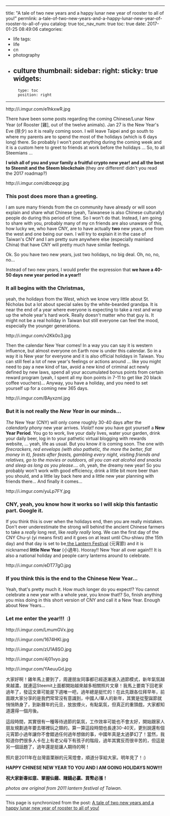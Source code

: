 
---
title: "A tale of two new years and a happy lunar new year of rooster to all of you!"
permlink: a-tale-of-two-new-years-and-a-happy-lunar-new-year-of-rooster-to-all-of-you
catalog: true
toc_nav_num: true
toc: true
date: 2017-01-25 08:49:06
categories:
- life
tags:
- life
- cn
- photography
- culture
thumbnail: 
sidebar:
    right:
        sticky: true
widgets:
    -
        type: toc
        position: right
---


<html>
<p>http://i.imgur.com/e1hkxwR.jpg</p>
<p>There have been some posts regarding the coming Chinese/Lunar New Year (of Rooster [雞], out of the twelve animals). Jan 27 is the New Year's Eve (除夕) so it is really coming soon. I will leave Taipei and go south to where my parents are to spend the most of the holidays (which is 6 days long) there. So probably I won't post anything during the coming week and it is a custom here to greet to friends at work before the holidays ... So, to all Steemians ...&nbsp;</p>
<p><strong>I wish all of you and your family a fruitful crypto new year! and all the best to Steemit and the Steem blockchain</strong> (they <em>are</em> different! didn't you read the 2017 roadmap?)</p>
<p>http://i.imgur.com/dbzeqqr.jpg</p>
<h3>This post does more than a greeting.&nbsp;</h3>
<p>I am sure many friends from the cn community have already or will soon explain and share what Chinese (yeah, Taiwanese is also Chinese culturally) people do during this period of time. So I won't do that. Instead, I am going to share with you, probably many of my cn friends are also unaware of this, how lucky we, who have CNY, are to have actually <strong>two </strong>new years, one from the west and one being our own. I will try to explain it in the case of Taiwan's CNY and I am pretty sure anywhere else (especially mainland China) that have CNY will pretty much have similar feelings.</p>
<p>Ok. So you have two new years, just two holidays, no big deal. Oh, no, no, no...</p>
<p>Instead of two new years, I would prefer the expression that <strong>we have a 40-50 days new year period in a year!!</strong></p>
<h3>It all begins with the Christmas,&nbsp;</h3>
<p>yeah, the holidays from the West, which we know very little about St. Nicholas but a lot about special sales by the white-bearded grandpa. It is near the end of a year where everyone is expecting to take a rest and wrap up the whole year's hard work. Really doesn't matter who that guy is. It might not be a real holiday in Taiwan but still everyone can feel the mood, especially the younger generations.</p>
<p>http://i.imgur.com/v2Kk0o3.jpg</p>
<p>Then the calendar New Year comes! In a way you can say it is western influence, but almost everyone on Earth now is under this calendar. So in a way it is New year for everyone and it is also official holidays in Taiwan. You can still feel a lot of new year's feelings or actions around ... like you might need to pay a new kind of tax, avoid a new kind of criminal act newly defined by new laws, spend all your accumulated bonus points from certain reward program (yeah, I spent all my ibon points in 7-11 to get like 20 black coffee vouchers)... Anyway, you have a holiday, and you need to set yourself up for a coming new 365 days.&nbsp;</p>
<p>http://i.imgur.com/BAyxzml.jpg</p>
<h3>But it is not really <strong>the </strong><em><strong>New Year</strong></em><strong> </strong>in our minds...&nbsp;</h3>
<p><em>The</em> New Year (CNY) will only come roughly 30-40 days after the <em>calendarly phony</em> new year arrives. <em>Viola!!</em> now you have got yourself a <strong>New Year Period</strong>. You go to work, live your daily lives, water your garden, drink your daily beer, log in to your pathetic virtual blogging with rewards website, ... yeah, life as usual. But you know <em>it</em> is coming soon. The one with <em>firecrackers, red envelops (with also pathetic, the more the better, fiat money in it), feasts after feasts, gambling every night, visiting friends and relatives, go to the movies or outdoors, all you can eat alcohol and snacks and sleep as long as you please</em>.... oh, yeah, the dreamy new year! So you probably won't work with good efficiency, drink a little bit more beer than you should, and a little lay back here and a little new year planning with friends there... And finally it comes...</p>
<p>http://i.imgur.com/yuLp7FY.jpg</p>
<h3><strong>CNY, yeah, you know how it works so I will skip this fantastic part. Google it.</strong>&nbsp;</h3>
<p>If you think this is over when the holidays end, then you are really mistaken. Don't ever underestimate the strong will behind the ancient Chinese farmers to take a <em>really</em> long rest, like <em>really really</em> long. We can the first day of the CNY Chu-yi (yi means first) and it goes on at least until Chu-shiwu (the 15th day) and that day is set to be<a href="https://en.wikipedia.org/wiki/Lantern_Festival"> the Lantern Festival</a> (元宵節) and it is nicknamed <strong>little New Year</strong> (小過年). Hooray!! New Year all over again!!! It is also a national holiday and people carry lanterns around to celebrate.&nbsp;</p>
<p>http://i.imgur.com/eDT77gO.jpg</p>
<h3><strong>If you think this is the end to the Chinese New Year...</strong></h3>
<p>Yeah, that's pretty much it. How much longer do you expect!? You cannot celebrate a new year with a whole year, you know that!? So, finish anything you miss doing in this short version of CNY and call it a New Year. Enough about New Years...&nbsp;</p>
<h3>Let me enter the year!!! &nbsp;:)</h3>
<p>http://i.imgur.com/LmumGVx.jpg</p>
<p>http://i.imgur.com/1674HKl.jpg</p>
<p>http://i.imgur.com/zU1A8SO.jpg</p>
<p>http://i.imgur.com/4j01vyo.jpg</p>
<p>http://i.imgur.com/YAeuuGd.jpg</p>
<p>大家好啊！雞年馬上要到了，周邊朋友同事都已經逐漸進入過節模式，新年氣氛越來越濃，就連這Steemit上面都開始越來越多相關照片文章！我馬上要南下回老家過年了，發這文章可能是下週唯一吧，過年總是挺忙的！在此先跟各位拜早年，前面跟大家分享的是我們常常沒有意識到，中國人/華人的新年，其實是從聖誕節就悄悄熱身了，到新曆年的元旦，放放煙火，有點氣氛，但真正的重頭戲，大家都知道還得一個月後。</p>
<p>這段時間，其實很有一種等待過節的氣氛，工作效率可能也不會太好，開始跟家人朋友規劃過年要去哪裡玩之類的。算一算這段時間也長達30-40天，更別說還有個元宵節小過年讓你不會錯過任何過年想做的事，中國年真是太過夢幻了！當然，我知道你們很多人卡在上有老父母下有孩子的階段，過年其實反而很辛苦的，但這是另一個話題了，過年還是挺讓人期待的啊！</p>
<p>照片是2011年在台灣苗栗辦的元宵燈會，順道分享給大家。明年見了！:)</p>
<p><strong>HAPPY CHINESE NEW YEAR TO YOU AND I AM GOING HOLIDAYS NOW!!!&nbsp;</strong></p>
<p><strong>祝大家新春如意、掌握仙雞、賭錢必贏、買幣必漲！</strong></p>
<p><em>photos are original from 2011 lantern festival of Taiwan.</em></p>
</html>

- - -

This page is synchronized from the post: [A tale of two new years and a happy lunar new year of rooster to all of you!](https://steemit.com/@deanliu/a-tale-of-two-new-years-and-a-happy-lunar-new-year-of-rooster-to-all-of-you)
